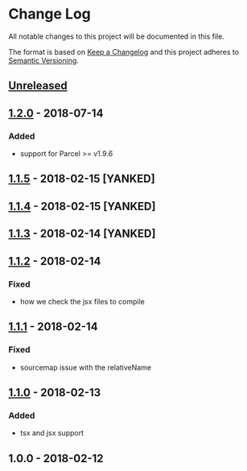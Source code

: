 # Change Log
All notable changes to this project will be documented in this file.

The format is based on [Keep a Changelog](http://keepachangelog.com/)
and this project adheres to [Semantic Versioning](http://semver.org/).

## [Unreleased]

## [1.2.0] - 2018-07-14
### Added
- support for Parcel >= v1.9.6

## [1.1.5] - 2018-02-15 [YANKED]

## [1.1.4] - 2018-02-15 [YANKED]

## [1.1.3] - 2018-02-14 [YANKED]

## [1.1.2] - 2018-02-14
### Fixed
- how we check the jsx files to compile

## [1.1.1] - 2018-02-14
### Fixed
- sourcemap issue with the relativeName

## [1.1.0] - 2018-02-13
### Added
- tsx and jsx support

## 1.0.0 - 2018-02-12
[unreleased]: https://github.com/tinchoz49/parcel-plugin-surplus/compare/v1.2.0...HEAD
[1.2.0]: https://github.com/tinchoz49/parcel-plugin-surplus/compare/v1.1.5...v1.2.0
[1.1.5]: https://github.com/tinchoz49/parcel-plugin-surplus/compare/v1.1.4...v1.1.5
[1.1.4]: https://github.com/tinchoz49/parcel-plugin-surplus/compare/v1.1.3...v1.1.4
[1.1.3]: https://github.com/tinchoz49/parcel-plugin-surplus/compare/v1.1.2...v1.1.3
[1.1.2]: https://github.com/tinchoz49/parcel-plugin-surplus/compare/v1.1.1...v1.1.2
[1.1.1]: https://github.com/tinchoz49/parcel-plugin-surplus/compare/v1.1.0...v1.1.1
[1.1.0]: https://github.com/tinchoz49/parcel-plugin-surplus/compare/v1.0.0...v1.1.0
